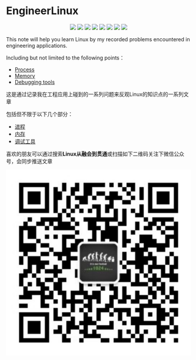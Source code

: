 # EngineerLinux
<p align="center">
    <a href="https://github.com/CallonHuang/EngineerLinux/graphs/contributors" alt="Contributors">
    	<img src="https://img.shields.io/github/contributors/CallonHuang/EngineerLinux"></a>
    <a href="#language" alt="Language">
    	<img src=https://img.shields.io/badge/language-c/c++-green.svg></a>
    <a href="#book" alt="This is a markdown book">
    	<img src=https://img.shields.io/badge/type-book-green.svg?maxAge=2592000></a>
    <a href="https://github.com/CallonHuang/EngineerLinux/issues" alt="Issues">
    	<img src=https://img.shields.io/github/issues/CallonHuang/EngineerLinux/good%20first%20issue></a>
    <a href="#platform" alt="Platform">
    	<img src=https://img.shields.io/badge/platform-linux-lightgrey.svg></a>
    <a href="https://github.com/CallonHuang/EngineerLinux/network/members" alt="Forks">
        <img src="https://img.shields.io/github/forks/CallonHuang/EngineerLinux"></a>
    <a href="https://github.com/CallonHuang/EngineerLinux/pulse" alt="Activity">
        <img src="https://img.shields.io/github/commit-activity/m/CallonHuang/EngineerLinux"/></a>
    <a href="#platform" alt="Version">
    	<img src="https://img.shields.io/badge/version-0.0.1-blue"/></a>
</p>

This note will help you learn Linux by my recorded problems encountered in engineering applications.

Including but not limited to the following points：

- [Process](./Process)
- [Memory](./Memory)
- [Debugging tools](./Debugging%20tools)

这是通过记录我在工程应用上碰到的一系列问题来反观Linux的知识点的一系列文章

包括但不限于以下几个部分：

- [进程](./Process)
- [内存](./Memory)
- [调试工具](./Debugging%20tools)

喜欢的朋友可以通过搜索**Linux从融会到贯通**或扫描如下二维码关注下微信公众号，会同步推送文章

![Image text](./img-storage/qrcode_for_EngineerLinux.svg)

